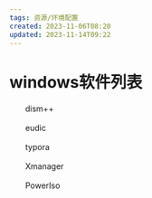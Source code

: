 ```yaml
---
tags: 资源/环境配置
created: 2023-11-06T08:20
updated: 2023-11-14T09:22
---
```

# windows软件列表

　　dism++

　　eudic

　　typora

　　Xmanager

　　PowerIso
